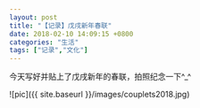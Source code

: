 ```yaml
---
layout: post
title: "【记录】戊戌新年春联"
date: 2018-02-10 14:09:15 +0800
categories: "生活"
tags: ["记录","文化"]
---
```

今天写好并贴上了戊戌新年的春联，拍照纪念一下^_^

![pic]({{ site.baseurl }}/images/couplets2018.jpg)

